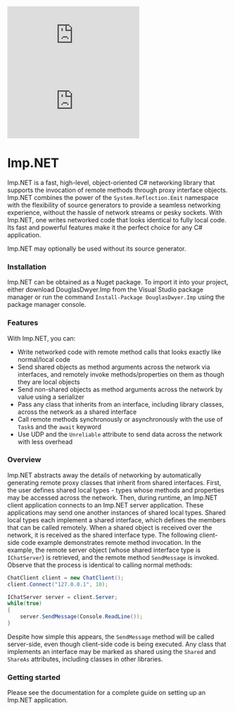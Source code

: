 [![Nuget](https://img.shields.io/nuget/v/DouglasDwyer.Imp)](https://www.nuget.org/packages/DouglasDwyer.Imp)
[![Downloads](https://img.shields.io/nuget/dt/DouglasDwyer.Imp)](https://www.nuget.org/packages/DouglasDwyer.Imp)

# Imp.NET
Imp.NET is a fast, high-level, object-oriented C# networking library that supports the invocation of remote methods through proxy interface objects. Imp.NET combines the power of the `System.Reflection.Emit` namespace with the flexibility of source generators to provide a seamless networking experience, without the hassle of network streams or pesky sockets. With Imp.NET, one writes networked code that looks identical to fully local code. Its fast and powerful features make it the perfect choice for any C# application.

Imp.NET may optionally be used without its source generator.

### Installation

Imp.NET can be obtained as a Nuget package. To import it into your project, either download DouglasDwyer.Imp from the Visual Studio package manager or run the command `Install-Package DouglasDwyer.Imp` using the package manager console.

### Features

With Imp.NET, you can:

- Write networked code with remote method calls that looks exactly like normal/local code
- Send shared objects as method arguments across the network via interfaces, and remotely invoke methods/properties on them as though they are local objects
- Send non-shared objects as method arguments across the network by value using a serializer
- Pass any class that inherits from an interface, including library classes, across the network as a shared interface
- Call remote methods synchronously or asynchronously with the use of `Task`s and the `await` keyword
- Use UDP and the `Unreliable` attribute to send data across the network with less overhead

### Overview

Imp.NET abstracts away the details of networking by automatically generating remote proxy classes that inherit from shared interfaces. First, the user defines shared local types - types whose methods and properties may be accessed across the network. Then, during runtime, an Imp.NET client application connects to an Imp.NET server application. These applications may send one another instances of shared local types. Shared local types each implement a shared interface, which defines the members that can be called remotely. When a shared object is received over the network, it is received as the shared interface type. The following client-side code example demonstrates remote method invocation. In the example, the remote server object (whose shared interface type is `IChatServer`) is retrieved, and the remote method `SendMessage` is invoked. Observe that the process is identical to calling normal methods:
```csharp
ChatClient client = new ChatClient();
client.Connect("127.0.0.1", 10);

IChatServer server = client.Server;
while(true)
{
    server.SendMessage(Console.ReadLine());
}
```
Despite how simple this appears, the `SendMessage` method will be called server-side, even though client-side code is being executed. Any class that implements an interface may be marked as shared using the `Shared` and `ShareAs` attributes, including classes in other libraries.

### Getting started

Please see the documentation for a complete guide on setting up an Imp.NET application.
